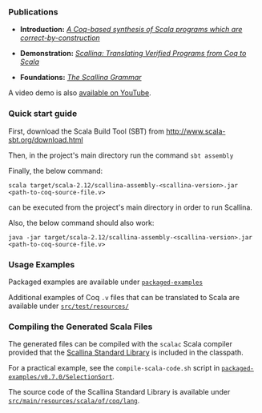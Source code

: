 
### Publications

- **Introduction:** *[A Coq-based synthesis of Scala programs which are correct-by-construction](http://dl.acm.org/citation.cfm?doid=3103111.3104041)*

- **Demonstration:** *[Scallina: Translating Verified Programs from Coq to Scala](https://link.springer.com/chapter/10.1007/978-3-030-02768-1_7)*

- **Foundations:** *[The Scallina Grammar](https://link.springer.com/chapter/10.1007/978-3-030-03044-5_7)*

A video demo is also [available on YouTube](https://youtu.be/-UM-kcYf7jQ).

### Quick start guide

First, download the Scala Build Tool (SBT) from http://www.scala-sbt.org/download.html

Then, in the project's main directory run the command ```sbt assembly```

Finally, the below command:

```scala target/scala-2.12/scallina-assembly-<scallina-version>.jar <path-to-coq-source-file.v>```

can be executed from the project's main directory in order to run Scallina.

Also, the below command should also work:

```java -jar target/scala-2.12/scallina-assembly-<scallina-version>.jar <path-to-coq-source-file.v>```

### Usage Examples

Packaged examples are available under [```packaged-examples```](./packaged-examples)

Additional examples of Coq ```.v``` files that can be translated to Scala are available under [```src/test/resources/```](./src/test/resources/)

### Compiling the Generated Scala Files
The generated files can be compiled with the ```scalac``` Scala compiler provided that the [Scallina Standard Library](https://github.com/JBakouny/Scallina/releases/download/v0.7.0/scallina-standard-library-assembly-0.7.jar) is included in the classpath.

For a practical example, see the ```compile-scala-code.sh``` script in [```packaged-examples/v0.7.0/SelectionSort```](./packaged-examples/v0.7.0/SelectionSort).

The source code of the Scallina Standard Library is available under [```src/main/resources/scala/of/coq/lang```](./src/main/resources/scala/of/coq/lang/).
